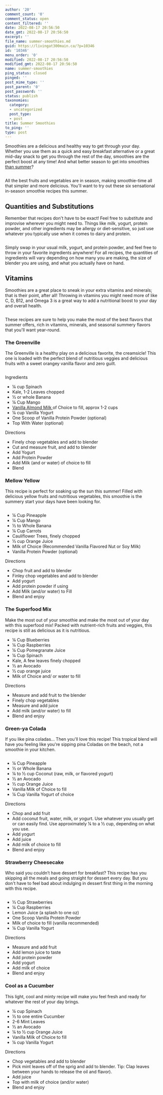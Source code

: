 ```yaml
---
author: '20'
comment_count: '0'
comment_status: open
content_filtered: ''
date: 2022-08-17 20:56:50
date_gmt: 2022-08-17 20:56:50
excerpt: ''
file_name: summer-smoothies.md
guid: https://livingat300main.ca/?p=10346
id: '10346'
menu_order: '0'
modified: 2022-08-17 20:56:50
modified_gmt: 2022-08-17 20:56:50
name: summer-smoothies
ping_status: closed
pinged: ''
post_mime_type: ''
post_parent: '0'
post_password: ''
status: publish
taxonomies:
  category:
  - uncategorized
  post_type:
  - post
title: Summer Smoothies
to_ping: ''
type: post
---
```

<!-- wp:paragraph -->
<p>Smoothies are a delicious and healthy way to get through your day. Whether you use them as a quick and easy breakfast alternative or a great mid-day snack to get you through the rest of the day, smoothies are the perfect boost at any time! And what better season to get into smoothies <a href="https://livingat300main.ca/top-10-summer-cocktails/" target="_blank" rel="noreferrer noopener">than summer</a>?</p>
<!-- /wp:paragraph -->

<!-- wp:image {"id":10347,"sizeSlug":"large","linkDestination":"none"} -->
<figure class="wp-block-image size-large"><img src="https://arwebstore.blob.core.windows.net/livingat300main-ca/2022/08/blog1-1024x683.png" alt="" class="wp-image-10347"/></figure>
<!-- /wp:image -->

<!-- wp:paragraph -->
<p>All the best fruits and vegetables are in season, making smoothie-time all that simpler and more delicious. You'll want to try out these six sensational in-season smoothie recipes this summer.</p>
<!-- /wp:paragraph -->

<!-- wp:heading -->
<h2>Quantities and Substitutions</h2>
<!-- /wp:heading -->

<!-- wp:paragraph -->
<p>Remember that recipes don't have to be exact! Feel free to substitute and improvise wherever you might need to. Things like milk, yogurt, protein powder, and other ingredients may be allergy or diet-sensitive, so just use whatever you typically use when it comes to dairy and protein.</p>
<!-- /wp:paragraph -->

<!-- wp:image {"id":10348,"sizeSlug":"large","linkDestination":"none"} -->
<figure class="wp-block-image size-large"><img src="https://arwebstore.blob.core.windows.net/livingat300main-ca/2022/08/blog2-1024x683.png" alt="" class="wp-image-10348"/></figure>
<!-- /wp:image -->

<!-- wp:paragraph -->
<p>Simply swap in your usual milk, yogurt, and protein powder, and feel free to throw in your favorite ingredients anywhere! For all recipes, the quantities of ingredients will vary depending on how many you are making, the size of blender you are using, and what you actually have on hand.</p>
<!-- /wp:paragraph -->

<!-- wp:heading -->
<h2>Vitamins</h2>
<!-- /wp:heading -->

<!-- wp:paragraph -->
<p>Smoothies are a great place to sneak in your extra vitamins and minerals; that is their point, after all! Throwing in vitamins you might need more of like C, D, B12, and Omega 3 is a great way to add a nutritional boost to your day and overall health.</p>
<!-- /wp:paragraph -->

<!-- wp:image {"id":10349,"sizeSlug":"large","linkDestination":"none"} -->
<figure class="wp-block-image size-large"><img src="https://arwebstore.blob.core.windows.net/livingat300main-ca/2022/08/blog3-1024x683.png" alt="" class="wp-image-10349"/></figure>
<!-- /wp:image -->

<!-- wp:paragraph -->
<p>These recipes are sure to help you make the most of the best flavors that summer offers, rich in vitamins, minerals, and seasonal summery flavors that you'll want year-round.</p>
<!-- /wp:paragraph -->

<!-- wp:heading {"level":3} -->
<h3>The Greenville</h3>
<!-- /wp:heading -->

<!-- wp:paragraph -->
<p>The Greenville is a healthy play on a delicious favorite, the creamsicle! This one is loaded with the perfect blend of nutritious veggies and delicious fruits with a sweet orangey vanilla flavor and zero guilt.</p>
<!-- /wp:paragraph -->

<!-- wp:image {"id":10350,"sizeSlug":"large","linkDestination":"none"} -->
<figure class="wp-block-image size-large"><img src="https://arwebstore.blob.core.windows.net/livingat300main-ca/2022/08/blog4-1024x683.png" alt="" class="wp-image-10350"/></figure>
<!-- /wp:image -->

<!-- wp:paragraph -->
<p>Ingredients</p>
<!-- /wp:paragraph -->

<!-- wp:list -->
<ul><li>¼ cup Spinach</li><li>Kale, 1-2 Leaves chopped</li><li>½ or whole Banana</li><li>¼ Cup Mango</li><li><a href="https://www.silkcanada.ca/" target="_blank" rel="noreferrer noopener">Vanilla Almond Milk </a>of Choice to fill, approx 1-2 cups</li><li>¼ cup Vanilla Yogurt</li><li>One Scoop of Vanilla Protein Powder (optional)</li><li>Top With Water (optional)</li></ul>
<!-- /wp:list -->

<!-- wp:paragraph -->
<p>Directions</p>
<!-- /wp:paragraph -->

<!-- wp:list -->
<ul><li>Finely chop vegetables and add to blender</li><li>Cut and measure fruit, and add to blender</li><li>Add Yogurt</li><li>Add Protein Powder</li><li>Add Milk (and or water) of choice to fill</li><li>Blend</li></ul>
<!-- /wp:list -->

<!-- wp:heading {"level":3} -->
<h3>Mellow Yellow</h3>
<!-- /wp:heading -->

<!-- wp:paragraph -->
<p>This recipe is perfect for soaking up the sun this summer! Filled with delicious yellow fruits and nutritious vegetables, this smoothie is the summery start your days have been looking for.</p>
<!-- /wp:paragraph -->

<!-- wp:image {"id":10351,"sizeSlug":"large","linkDestination":"none"} -->
<figure class="wp-block-image size-large"><img src="https://arwebstore.blob.core.windows.net/livingat300main-ca/2022/08/blog5-1024x683.png" alt="" class="wp-image-10351"/></figure>
<!-- /wp:image -->

<!-- wp:list -->
<ul><li>¼ Cup Pineapple</li><li>¼ Cup Mango</li><li>½ to Whole Banana</li><li>¼ Cup Carrots</li><li>Cauliflower Trees, finely chopped</li><li>½ cup Orange Juice</li><li>Milk of Choice (Recommended Vanilla Flavored Nut or Soy Milk)</li><li>Vanilla Protein Powder (optional)</li></ul>
<!-- /wp:list -->

<!-- wp:paragraph -->
<p>Directions</p>
<!-- /wp:paragraph -->

<!-- wp:list -->
<ul><li>Chop fruit and add to blender</li><li>Finley chop vegetables and add to blender</li><li>Add yogurt</li><li>Add protein powder if using</li><li>Add Milk (and/or water) to Fill</li><li>Blend and enjoy</li></ul>
<!-- /wp:list -->

<!-- wp:heading {"level":3} -->
<h3>The Superfood Mix</h3>
<!-- /wp:heading -->

<!-- wp:paragraph -->
<p>Make the most out of your smoothie and make the most out of your day with this superfood mix! Packed with nutrient-rich fruits and veggies, this recipe is still as delicious as it is nutritious.</p>
<!-- /wp:paragraph -->

<!-- wp:list -->
<ul><li>¼ Cup Blueberries</li><li>¼ Cup Raspberries</li><li>¼ Cup Pomegranate Juice</li><li>¼ Cup Spinach</li><li>Kale, A few leaves finely chopped</li><li>½ an Avocado</li><li>½ cup orange juice</li><li>Milk of Choice and/ or water to fill</li></ul>
<!-- /wp:list -->

<!-- wp:paragraph -->
<p>Directions</p>
<!-- /wp:paragraph -->

<!-- wp:list -->
<ul><li>Measure and add fruit to the blender</li><li>Finely chop vegetables</li><li>Measure and add juice</li><li>Add milk (and/or water) to fill</li><li>Blend and enjoy</li></ul>
<!-- /wp:list -->

<!-- wp:heading {"level":3} -->
<h3>Green-ya Colada</h3>
<!-- /wp:heading -->

<!-- wp:paragraph -->
<p>If you like pina coladas… Then you'll love this recipe! This tropical blend will have you feeling like you're sipping pina Coladas on the beach, not a smoothie in your kitchen.</p>
<!-- /wp:paragraph -->

<!-- wp:image {"id":10352,"sizeSlug":"large","linkDestination":"none"} -->
<figure class="wp-block-image size-large"><img src="https://arwebstore.blob.core.windows.net/livingat300main-ca/2022/08/blog6-1024x683.png" alt="" class="wp-image-10352"/></figure>
<!-- /wp:image -->

<!-- wp:list -->
<ul><li>¼ Cup Pineapple</li><li>½ or Whole Banana</li><li>¼ to ½ cup Coconut (raw, milk, or flavored yogurt)</li><li>½ an Avocado</li><li>½ cup Orange Juice</li><li>Vanilla Milk of Choice to fill</li><li>¼ Cup Vanilla Yogurt of choice</li></ul>
<!-- /wp:list -->

<!-- wp:paragraph -->
<p>Directions</p>
<!-- /wp:paragraph -->

<!-- wp:list -->
<ul><li>Chop and add fruit</li><li>Add coconut fruit, water, milk, or yogurt. Use whatever you usually get or can easily find. Use approximately ¼ to a ½ cup, depending on what you use.</li><li>Add yogurt</li><li>Add juice</li><li>Add milk of choice to fill</li><li>Blend and enjoy</li></ul>
<!-- /wp:list -->

<!-- wp:heading {"level":3} -->
<h3>Strawberry Cheesecake</h3>
<!-- /wp:heading -->

<!-- wp:paragraph -->
<p>Who said you couldn’t have dessert for breakfast? This recipe has you skipping all the meals and going straight for dessert every day. But you don't have to feel bad about indulging in dessert first thing in the morning with this recipe.</p>
<!-- /wp:paragraph -->

<!-- wp:image {"id":10353,"sizeSlug":"large","linkDestination":"none"} -->
<figure class="wp-block-image size-large"><img src="https://arwebstore.blob.core.windows.net/livingat300main-ca/2022/08/blog8-1024x683.png" alt="" class="wp-image-10353"/></figure>
<!-- /wp:image -->

<!-- wp:list -->
<ul><li>½ Cup Strawberries</li><li>¼ Cup Raspberries</li><li>Lemon Juice (a splash to one oz)</li><li>One Scoop Vanilla Protein Powder</li><li>Milk of choice to fill (vanilla recommended)</li><li>¼ Cup Vanilla Yogurt</li></ul>
<!-- /wp:list -->

<!-- wp:paragraph -->
<p>Directions</p>
<!-- /wp:paragraph -->

<!-- wp:list -->
<ul><li>Measure and add fruit</li><li>Add lemon juice to taste</li><li>Add protein powder</li><li>Add yogurt</li><li>Add milk of choice</li><li>Blend and enjoy</li></ul>
<!-- /wp:list -->

<!-- wp:heading {"level":3} -->
<h3>Cool as a Cucumber</h3>
<!-- /wp:heading -->

<!-- wp:paragraph -->
<p>This light, cool and minty recipe will make you feel fresh and ready for whatever the rest of your day brings.</p>
<!-- /wp:paragraph -->

<!-- wp:list -->
<ul><li>¼ cup Spinach</li><li>½ to one entire Cucumber</li><li>2-6 Mint Leaves</li><li>½ an Avocado</li><li>¼ to ½ cup Orange Juice</li><li>Vanilla Milk of Choice to fill</li><li>¼ cup Vanilla Yogurt</li></ul>
<!-- /wp:list -->

<!-- wp:paragraph -->
<p>Directions</p>
<!-- /wp:paragraph -->

<!-- wp:list -->
<ul><li>Chop vegetables and add to blender</li><li>Pick mint leaves off of the sprig and add to blender. Tip: Clap leaves between your hands to release the oil and flavor).</li><li>Add juice</li><li>Top with milk of choice (and/or water)</li><li>Blend and enjoy</li></ul>
<!-- /wp:list -->